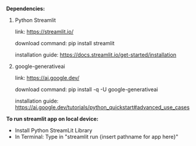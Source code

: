 **Dependencies:**
1. Python Streamlit

   link: https://streamlit.io/

   download command: pip install streamlit

   installation guide: https://docs.streamlit.io/get-started/installation

3. google-generativeai

   link: https://ai.google.dev/

   download command: pip install -q -U google-generativeai

   installation guide: https://ai.google.dev/tutorials/python_quickstart#advanced_use_cases


**To run streamlit app on local device:**
  - Install Python StreamLit Library
  - In Terminal: Type in "streamlit run {insert pathname for app here}"
